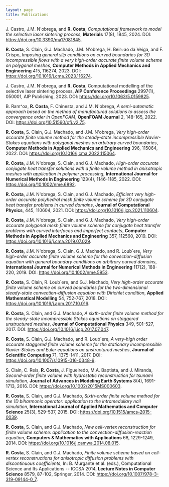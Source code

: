 ```yaml
---
layout: page
title: Publications
---
```



J. Castro, J.M. N'obrega, and **R. Costa**,
_Computational framework to model the selective laser sintering process_,
**Materials** 17(8), 1845, 2024. DOI: https://doi.org/10.3390/ma17081845.


**R. Costa**, S. Clain, G.J. Machado, J.M. N\'obrega, H. Beir\~ao da Veiga, and F. Crispo,
_Imposing general slip conditions on curved boundaries for 3D incompressible flows with a very high-order accurate finite volume scheme on polygonal meshes_,
**Computer Methods in Applied Mechanics and Engineering** 415, 116274, 2023. DOI: https://doi.org/10.1016/j.cma.2023.116274.


J. Castro, J.M. N\'obrega, and **R. Costa**,
Computational modelling of the selective laser sintering process,
**AIP Conference Proceedings** 2997(1), 050001, AIP Publishing, 2023. DOI: https://doi.org/10.1063/5.0159825.


B. Ram\^oa, **R. Costa**, F. Chinesta, and J.M. N\'obrega,
_A semi-automatic approach based on the method of manufactured solutions to assess the convergence order in OpenFOAM_,
**OpenFOAM Journal** 2, 148-165, 2022. DOI: https://doi.org/10.51560/ofj.v2.75.


**R. Costa**, S. Clain, G.J. Machado, and J.M. N\'obrega,
_Very high-order accurate finite volume method for the steady-state incompressible Navier-Stokes equations with polygonal meshes on arbitrary curved boundaries_,
**Computer Methods in Applied Mechanics and Engineering** 396, 115064, 2022. DOI: https://doi.org/10.1016/j.cma.2022.115064.

**R. Costa**, J.M. N\'obrega, S. Clain, and G.J. Machado,
_High-order accurate conjugate heat transfer solutions with a finite volume method in anisotropic meshes with application in polymer processing_,
**International Journal for Numerical Methods in Engineering** 123(4), 1146-1185, 2022. DOI: https://doi.org/10.1002/nme.6892.

**R. Costa**, J.M. N\'obrega, S. Clain, and G.J. Machado,
_Efficient very high-order accurate polyhedral mesh finite volume scheme for 3D conjugate heat transfer problems in curved domains_,
**Journal of Computational Physics**, 445, 110604, 2021. DOI: https://doi.org/10.1016/j.jcp.2021.110604.

**R. Costa**, J.M. N\'obrega, S. Clain, and G.J. Machado,
_Very high-order accurate polygonal mesh finite volume scheme for conjugate heat transfer problems with curved interfaces and imperfect contacts_,
**Computer Methods in Applied Mechanics and Engineering** 357, 112560, 2019. DOI: https://doi.org/10.1016/j.cma.2019.07.029.

**R. Costa**, J.M. N\'obrega, S. Clain, G.J. Machado, and R. Loub\`ere,
_Very high-order accurate finite volume scheme for the convection-diffusion equation with general boundary conditions on arbitrary curved domains_,
**International Journal for Numerical Methods in Engineering** 117(2), 188-220, 2019. DOI: https://doi.org/10.1002/nme.5953.


**R. Costa**, S. Clain, R. Loub\`ere, and G.J. Machado,
_Very high-order accurate finite volume scheme on curved boundaries for the two-dimensional steady-state convection-diffusion equation with Dirichlet condition_,
**Applied Mathematical Modelling** 54, 752-767, 2018. DOI: https://doi.org/10.1016/j.apm.2017.10.016.


**R. Costa**, S. Clain, and G.J. Machado,
_A sixth-order finite volume method for the steady-state incompressible Stokes equations on staggered unstructured meshes_,
**Journal of Computational Physics** 349, 501-527, 2017. DOI: https://doi.org/10.1016/j.jcp.2017.07.047.


**R. Costa**, S. Clain, G.J. Machado, and R. Loub\`ere,
_A very-high order accurate staggered finite volume scheme for the stationary incompressible Navier-Stokes and Euler equations on unstructured meshes_,
**Journal of Scientific Computing** 71, 1375-1411, 2017. DOI: https://doi.org/10.1007/s10915-016-0348-9.


S. Clain, C. Reis, **R. Costa**, J. Figueiredo, M.A. Baptista, and J. Miranda,
_Second-order finite volume with hydrostatic reconstruction for tsunami simulation_,
**Journal of Advances in Modeling Earth Systems** 8(4), 1691-1713, 2016. DOI: https://doi.org/10.1002/2015MS000603.


**R. Costa**, S. Clain, and G.J. Machado,
_Sixth-order finite volume method for the 1D biharmonic operator: application to the intramedullary nail simulation_,
**International Journal of Applied Mathematics and Computer Science** 25(3), 529-537, 2015. DOI: https://doi.org/10.1515/amcs-2015-0039.


**R. Costa**, S. Clain, and G.J. Machado,
_New cell-vertex reconstruction for finite volume scheme: application to the convection-diffusion-reaction equation_,
**Computers \& Mathematics with Applications** 68, 1229-1249, 2014. DOI: https://doi.org/10.1016/j.camwa.2014.08.015.


**R. Costa**, S. Clain, and G.J. Machado,
_Finite volume scheme based on cell-vertex reconstructions for anisotropic diffusion problems with discontinuous coefficients_,
In: B. Murgante et al. (eds.), Computational Science and Its Applications -- ICCSA 2014,
**Lecture Notes in Computer Science** 8579, 87-102, Springer, 2014. DOI: https://doi.org/10.1007/978-3-319-09144-0_7.
